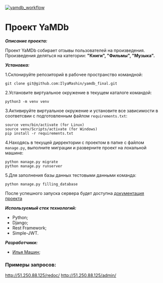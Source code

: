 [![yamdb_workflow](https://github.com/IlyaMashin/yamdb_final/workflows/yamdb_workflow/badge.svg)](https://github.com/IlyaMashin/yamdb_final/actions/workflows/yamdb_workflow.yml)

# Проект YaMDb

***Описание проекта:*** </br>

Проект YaMDb собирает отзывы пользователей на произведения. Произведения деляться на категории: **"Книги", "Фильмы", "Музыка".**

***Установка:***</br>

1.Склонируйте репозиторий в рабочее пространство командной:

```
git clone git@github.com:IlyaMashin/yamdb_final.git
```

2.Установите виртуальное окружение в текущем каталоге командой:

```
python3 -m venv venv
```

3.Активируйте виртуальное окружение и установите все зависимости в соответсвии с подготовленным файлом `requirements.txt`:

```
source venv/bin/activate (for Linux)
source venv/Scripts/activate (for Windows)
pip install -r requirements.txt
```

4.Находясь в текущей дирректории с проектом в папке с файлом `manage.py`, выполните миграции и разверните проект на локальной машине:

```
python manage.py migrate
python manage.py runserver
```

5.Для заполнения базы данных тестовыми данными команда:

```
python manage.py filling_database
```

После успешного запуска сервера будет доступна
[документация проекта](http://localhost/redoc/)

***Используемый стек технологий:***

- Python;
- Django;
- Rest Framework;
- Simple-JWT.

***Разработчики:*** </br>

- [Илья Машин](https://github.com/IlyaMashin/);

### Примеры запросов:
http://51.250.88.125/redoc/
http://51.250.88.125/admin/
